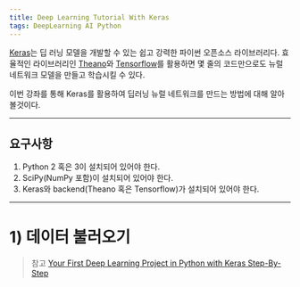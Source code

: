 ```yaml
---
title: Deep Learning Tutorial With Keras
tags: DeepLearning AI Python
---
```


[Keras](https://keras.io/)는 딥 러닝 모델을 개발할 수 있는 쉽고 강력한 파이썬 오픈소스 라이브러리다. 효율적인 라이브러리인 [Theano](https://machinelearningmastery.com/introduction-python-deep-learning-library-theano/)와 [Tensorflow](https://machinelearningmastery.com/introduction-python-deep-learning-library-tensorflow/)를 활용하면 몇 줄의 코드만으로도 뉴럴 네트워크 모델을 만들고 학습시킬 수 있다.

이번 강좌를 통해 Keras를 활용하여 딥러닝 뉴럴 네트워크를 만드는 방법에 대해 알아볼것이다.

<!--more-->
---
## 요구사항
1. Python 2 혹은 3이 설치되어 있어야 한다.
2. SciPy(NumPy 포함)이 설치되어 있어야 한다.
3. Keras와 backend(Theano 혹은 Tensorflow)가 설치되어 있어야 한다.

---
# 1) 데이터 불러오기


> 참고 [Your First Deep Learning Project in Python with Keras Step-By-Step](https://machinelearningmastery.com/tutorial-first-neural-network-python-keras/)